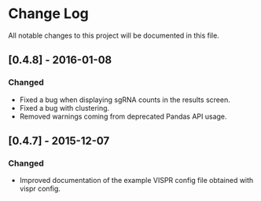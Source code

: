 # Change Log

All notable changes to this project will be documented in this file.

## [0.4.8] - 2016-01-08
### Changed
- Fixed a bug when displaying sgRNA counts in the results screen.
- Fixed a bug with clustering.
- Removed warnings coming from deprecated Pandas API usage.

## [0.4.7] - 2015-12-07
### Changed
- Improved documentation of the example VISPR config file obtained with vispr config.